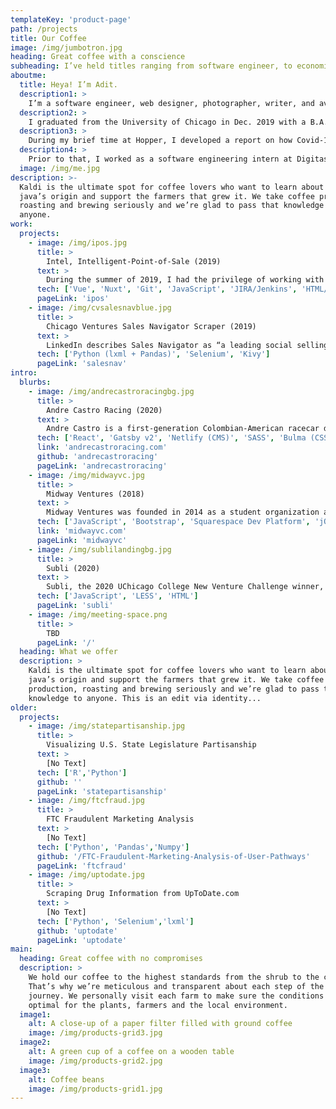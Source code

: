 ```yaml
---
templateKey: 'product-page'
path: /projects
title: Our Coffee
image: /img/jumbotron.jpg
heading: Great coffee with a conscience
subheading: I’ve held titles ranging from software engineer, to economist, to designer.
aboutme:
  title: Heya! I’m Adit.
  description1: >
    I’m a software engineer, web designer, photographer, writer, and avid roadtripper. I most recently worked as an Economist at Hopper, but am looking for my next opportunity a bit early due to Covid-19.  
  description2: >
    I graduated from the University of Chicago in Dec. 2019 with a B.A. in Economics and a specialization in Data Science. In Aug. 2020, I’ll begin my Online Master’s in Computer Science at the Georgia Institute of Technology.
  description3: >
    During my brief time at Hopper, I developed a report on how Covid-19 would affect U.S. & Canadian flight operations and airfare, and created data visualizations to help the communications team understand the scope of cancellations across major U.S. airports and carriers.
  description4: >
    Prior to that, I worked as a software engineering intern at Digitas for the Intel account. I was also an undergraduate VC Intern with Chicago Ventures, and a Marketing/Design Intern alongside the amazing team at the Polsky Center for Entrepreneurship and Innovation.
  image: /img/me.jpg
description: >-
  Kaldi is the ultimate spot for coffee lovers who want to learn about their
  java’s origin and support the farmers that grew it. We take coffee production,
  roasting and brewing seriously and we’re glad to pass that knowledge to
  anyone.
work:
  projects:
    - image: /img/ipos.jpg
      title: >
        Intel, Intelligent-Point-of-Sale (2019)
      text: >
        During the summer of 2019, I had the privilege of working with the amazing Technology team at Digitas in Chicago as a Front-End Software Engineering Intern. During my time at Digitas, I worked on Intel’s “Intelligent Point of Sale (IPOS)” software. IPOS enables retail shoppers to learn about and explore the capabilities of Intel devices without the pressure of a salesperson. The software, which is installed on thousands of devices in computer showrooms around the world, automatically detects the system specifications of the device and displays this information in an easy-to-understand, interactive experience that educates the shopper. Additionally, a cloud-based admin panel allows retailers to control and modify hundreds of devices at a time, enabling them to customize prices, promotions, and branding.
      tech: ['Vue', 'Nuxt', 'Git', 'JavaScript', 'JIRA/Jenkins', 'HTML/SCSS', 'Bootstrap', 'NVM/NPM']
      pageLink: 'ipos'
    - image: /img/cvsalesnavblue.jpg
      title: >
        Chicago Ventures Sales Navigator Scraper (2019)
      text: >
        LinkedIn describes Sales Navigator as “a leading social selling tool that enables sales professionals to build and nurture customer relationships and attain increased sales performance.” Sales Navigator is a paid-subscription service. I built, shipped, and maintained software to scrape ~100 results/minute for any given filter on Sales Navigator, helping Chicago Ventures automate a previously manual and tedious process.
      tech: ['Python (lxml + Pandas)', 'Selenium', 'Kivy']
      pageLink: 'salesnav'
intro:
  blurbs:
    - image: /img/andrecastroracingbg.jpg
      title: >
        Andre Castro Racing (2020)
      text: >
        Andre Castro is a first-generation Colombian-American racecar driver. I met Andre back in 2018, when he was looking for sponsorships to continue on the Mazda Road to Indy USF2000 Series. Last year he proved to be a front-runner in the 2019 NASCAR Whelen Euro Series with PK Carsport, and this year amid the 2020 Coronavirus Pandemic he has continued to excel in EuroNascar's E-Series with DF1 Racing. I built Andre's website to help sponsors and racing teams better understand his potential and talent.
      tech: ['React', 'Gatsby v2', 'Netlify (CMS)', 'SASS', 'Bulma (CSS)', 'Javascript']
      link: 'andrecastroracing.com'
      github: 'andrecastroracing'
      pageLink: 'andrecastroracing'
    - image: /img/midwayvc.jpg
      title: >
        Midway Ventures (2018)
      text: >
        Midway Ventures was founded in 2014 as a student organization at the University of Chicago to help VC firms identify, diligence, and source promising student startups, and to work directly with startups on projects related to fundraising and business development.
      tech: ['JavaScript', 'Bootstrap', 'Squarespace Dev Platform', 'jQuery', 'Greensock', 'HTML', 'LESS',]
      link: 'midwayvc.com'
      pageLink: 'midwayvc'
    - image: /img/sublilandingbg.jpg
      title: >
        Subli (2020)
      text: >
        Subli, the 2020 UChicago College New Venture Challenge winner, is a student-run startup that made a free peer-to-peer marketplace to find and list student housing. I worked with Subli to design and develop a landing page that would emphasize their brand's simplicity and honesty while increasing conversions.
      tech: ['JavaScript', 'LESS', 'HTML']
      pageLink: 'subli'
    - image: /img/meeting-space.png
      title: >
        TBD
      pageLink: '/'
  heading: What we offer
  description: >
    Kaldi is the ultimate spot for coffee lovers who want to learn about their
    java’s origin and support the farmers that grew it. We take coffee
    production, roasting and brewing seriously and we’re glad to pass that
    knowledge to anyone. This is an edit via identity...
older:
  projects:
    - image: /img/statepartisanship.jpg
      title: >
        Visualizing U.S. State Legislature Partisanship
      text: >
        [No Text]
      tech: ['R','Python']
      github: ''
      pageLink: 'statepartisanship'
    - image: /img/ftcfraud.jpg
      title: >
        FTC Fraudulent Marketing Analysis
      text: >
        [No Text]
      tech: ['Python', 'Pandas','Numpy']
      github: '/FTC-Fraudulent-Marketing-Analysis-of-User-Pathways'
      pageLink: 'ftcfraud'
    - image: /img/uptodate.jpg
      title: >
        Scraping Drug Information from UpToDate.com
      text: >
        [No Text]
      tech: ['Python', 'Selenium','lxml']
      github: 'uptodate'
      pageLink: 'uptodate'
main:
  heading: Great coffee with no compromises
  description: >
    We hold our coffee to the highest standards from the shrub to the cup.
    That’s why we’re meticulous and transparent about each step of the coffee’s
    journey. We personally visit each farm to make sure the conditions are
    optimal for the plants, farmers and the local environment.
  image1:
    alt: A close-up of a paper filter filled with ground coffee
    image: /img/products-grid3.jpg
  image2:
    alt: A green cup of a coffee on a wooden table
    image: /img/products-grid2.jpg
  image3:
    alt: Coffee beans
    image: /img/products-grid1.jpg
---
```

